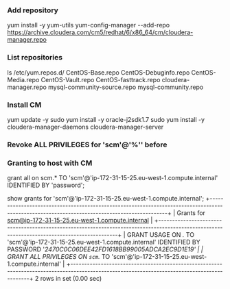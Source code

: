 ### Add repository
yum install -y yum-utils
yum-config-manager --add-repo https://archive.cloudera.com/cm5/redhat/6/x86_64/cm/cloudera-manager.repo

### List repositories
ls /etc/yum.repos.d/
CentOS-Base.repo  CentOS-Debuginfo.repo  CentOS-Media.repo  CentOS-Vault.repo  CentOS-fasttrack.repo  cloudera-manager.repo  mysql-community-source.repo  mysql-community.repo

### Install CM
yum update -y
sudo yum install -y oracle-j2sdk1.7
sudo yum install -y cloudera-manager-daemons cloudera-manager-server

### Revoke ALL PRIVILEGES for 'scm'@'%'' before

### Granting to host with CM

grant all on scm.* TO 'scm'@'ip-172-31-15-25.eu-west-1.compute.internal' IDENTIFIED BY 'password';

show grants for 'scm'@'ip-172-31-15-25.eu-west-1.compute.internal';
+---------------------------------------------------------------------------------------------------------------------------------------------+
| Grants for scm@ip-172-31-15-25.eu-west-1.compute.internal                                                                                   |
+---------------------------------------------------------------------------------------------------------------------------------------------+
| GRANT USAGE ON *.* TO 'scm'@'ip-172-31-15-25.eu-west-1.compute.internal' IDENTIFIED BY PASSWORD '*2470C0C06DEE42FD1618BB99005ADCA2EC9D1E19' |
| GRANT ALL PRIVILEGES ON `scm`.* TO 'scm'@'ip-172-31-15-25.eu-west-1.compute.internal'                                                       |
+---------------------------------------------------------------------------------------------------------------------------------------------+
2 rows in set (0.00 sec)